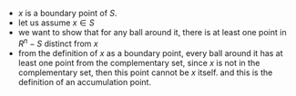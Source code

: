 
- $x$ is a boundary point of $S$. 
- let us assume $x \in S$ 
- we want to show that for any ball around it, there is at least one point in $R^n - S$ distinct from $x$ 
- from the definition of $x$ as a boundary point, every ball around it has at least one point from the complementary set, since $x$ is not in the complementary set, then this point cannot be $x$ itself. and this is the definition of an accumulation point.